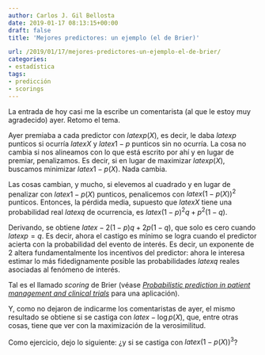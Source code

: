 ```yaml
---
author: Carlos J. Gil Bellosta
date: 2019-01-17 08:13:15+00:00
draft: false
title: 'Mejores predictores: un ejemplo (el de Brier)'

url: /2019/01/17/mejores-predictores-un-ejemplo-el-de-brier/
categories:
- estadística
tags:
- predicción
- scorings
---
```





La entrada de hoy casi me la escribe un comentarista (al que le estoy muy agradecido) ayer. Retomo el tema.







Ayer premiaba a cada predictor con $latex p(X)$, es decir, le daba $latex p$ punticos si ocurría $latex X$ y $latex 1-p$ punticos sin no ocurría. La cosa no cambia si nos alineamos con lo que está escrito por ahí y en lugar de premiar, penalizamos. Es decir, si en lugar de maximizar $latex p(X)$, buscamos minimizar $latex 1 - p(X)$. Nada cambia.







Las cosas cambian, y mucho, si elevemos al cuadrado y en lugar de penalizar con $latex 1 - p(X)$ punticos, penalicemos con $latex (1 - p(X))^2$ punticos. Entonces, la pérdida media, supuesto que $latex X$ tiene una probabilidad real $latex q$ de ocurrencia, es $latex (1 - p)^2q + p^2(1-q)$.







Derivando, se obtiene $latex -2(1-p)q + 2p(1-q)$, que solo es cero cuando $latex p = q$. Es decir, ahora el castigo es mínimo se logra cuando el predictor acierta con la probabilidad del evento de interés. Es decir, un exponente de 2 altera fundamentalmente los incentivos del predictor: ahora le interesa estimar lo más fidedignamente posible las probabilidades $latex q$ reales asociadas al fenómeno de interés.







Tal es el llamado _scoring_ de Brier (véase _[Probabilistic prediction in patient management and clinical trials](https://onlinelibrary.wiley.com/doi/pdf/10.1002/sim.4780050506)_ para una aplicación).







Y, como no dejaron de indicarme los comentaristas de ayer, el mismo resultado se obtiene si se castiga con $latex -\log p(X)$, que, entre otras cosas, tiene que ver con la maximización de la verosimilitud.







Como ejercicio, dejo lo siguiente: ¿y si se castiga con $latex (1 - p(X))^3$?



